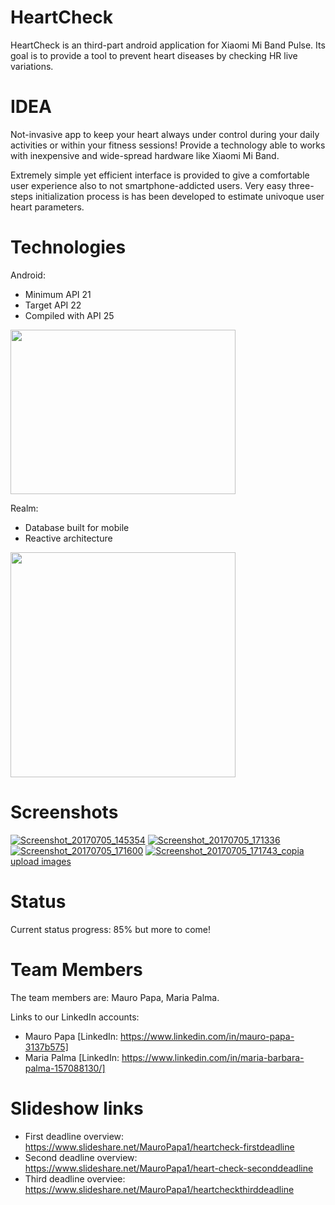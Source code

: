 # HeartCheck
HeartCheck is an third-part android application for Xiaomi Mi Band Pulse. Its goal is to provide a tool to prevent heart diseases by checking HR live variations.

# IDEA <br>
Not-invasive app to keep your heart always under control during your daily activities or within your fitness sessions! Provide a technology able to works with inexpensive and wide-spread hardware like Xiaomi Mi Band. 

Extremely simple yet efficient interface is provided to give a comfortable user experience also to not smartphone-addicted users. Very easy three-steps initialization process is has been developed to estimate univoque user heart parameters.

# Technologies

Android:
- Minimum API 21
- Target API 22
- Compiled with API 25
<img src="http://www.sasken.com/sites/default/files/android-logo_0.jpg" width="360" height="263"/>

Realm:
- Database built for mobile
- Reactive architecture
<img src="https://pbs.twimg.com/profile_images/738192303634845699/XzDXMlHD.jpg" width="360" heigth="263"/>

# Screenshots
<div id="screenshots">

<a href="https://ibb.co/dV2NQF"><img src="https://preview.ibb.co/drSYXv/Screenshot_20170705_145354.png" alt="Screenshot_20170705_145354" border="0"></a>
<a href="https://ibb.co/fHHYXv"><img src="https://preview.ibb.co/gK1GkF/Screenshot_20170705_171336.png" alt="Screenshot_20170705_171336" border="0"></a>
<a href="https://ibb.co/bDhdza"><img src="https://preview.ibb.co/jfDU5F/Screenshot_20170705_171600.png" alt="Screenshot_20170705_171600" border="0"></a>
<a href="https://ibb.co/dQdJza"><img src="https://preview.ibb.co/ef4DXv/Screenshot_20170705_171743_copia.png" alt="Screenshot_20170705_171743_copia" border="0"></a><br /><a target='_blank' href='https://it.imgbb.com/'>upload images</a><br />

</div>

# Status
Current status progress: 85% but more to come!

# Team Members
The team members are: Mauro Papa, Maria Palma.

Links to our LinkedIn accounts:
- Mauro Papa [LinkedIn: https://www.linkedin.com/in/mauro-papa-3137b575]
- Maria Palma [LinkedIn: https://www.linkedin.com/in/maria-barbara-palma-157088130/]

# Slideshow links
- First deadline overview: https://www.slideshare.net/MauroPapa1/heartcheck-firstdeadline
- Second deadline overview: https://www.slideshare.net/MauroPapa1/heart-check-seconddeadline
- Third deadline overviee: https://www.slideshare.net/MauroPapa1/heartcheckthirddeadline

